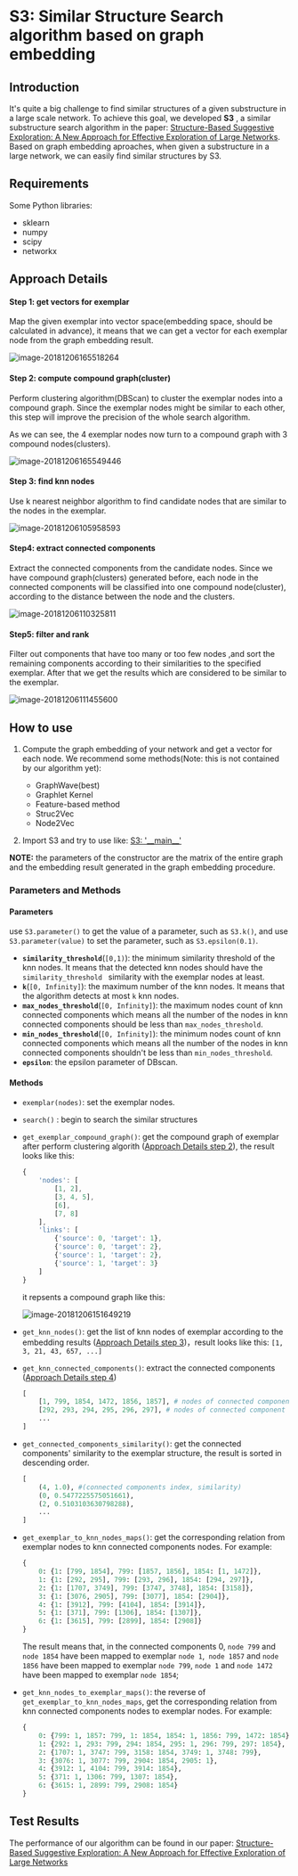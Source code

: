 # S3: Similar Structure Search algorithm based on graph embedding

## Introduction

It's quite a big challenge to find similar structures of a given substructure in a large scale network. To achieve this goal, we developed **S3** , a similar substructure search algorithm in the paper: [Structure-Based Suggestive Exploration: A New Approach for Effective Exploration of Large Networks](https://ieeexplore.ieee.org/abstract/document/8440813). Based on graph embedding aproaches, when given a substructure in a large network, we can easily find similar structures by S3.

## Requirements

Some Python libraries:

- sklearn
- numpy
- scipy
- networkx

## Approach Details

#### Step 1: get vectors for  exemplar

Map the given exemplar into vector space(embedding space, should be calculated in advance), it means that we can get a vector for each exemplar node from the graph embedding result. 

![image-20181206165518264](http://jackie-image.oss-cn-hangzhou.aliyuncs.com/image-20181206165518264.png)

#### Step 2: compute compound graph(cluster)

Perform clustering algorithm(DBScan) to cluster the exemplar nodes into a compound graph. Since the exemplar nodes might be similar to each other, this step will improve the precision of the whole search algorithm.

As we can see, the 4 exemplar nodes now turn to a compound graph with 3 compound nodes(clusters).

![image-20181206165549446](http://jackie-image.oss-cn-hangzhou.aliyuncs.com/image-20181206165549446.png)

#### Step 3: find knn nodes

Use k nearest neighbor algorithm to find candidate nodes that are similar to the nodes in the exemplar.

![image-20181206105958593](http://jackie-image.oss-cn-hangzhou.aliyuncs.com/image-20181206105958593.png)

#### Step4: extract connected components

Extract the connected components from the candidate nodes. Since we have compound graph(clusters) generated before, each node in the connected components will be classified into one compound node(cluster), according to the distance between the node and the clusters.

![image-20181206110325811](http://jackie-image.oss-cn-hangzhou.aliyuncs.com/image-20181206110325811.png)

#### Step5: filter and rank

Filter out components that have too many or too few nodes ,and sort the remaining components according to their similarities to the specified exemplar. After that we get the results which are considered to be similar to the exemplar.

![image-20181206111455600](http://jackie-image.oss-cn-hangzhou.aliyuncs.com/image-20181206111455600.png)



## How to use

1. Compute the graph embedding of your network and get a vector for each node. We recommend some methods(Note: this is not contained by our algorithm yet):

   - GraphWave(best)
   - Graphlet Kernel
   - Feature-based method
   - Struc2Vec
   - Node2Vec
2. Import S3 and try to use like: [S3: '\_\_main\_\_'](https://github.com/ZJUVAG/S3/blob/861e5f74eddedd7422a44324ad9b786511ecd4ed/S3.py#L418)



**NOTE:** the parameters of the constructor are the matrix of the entire graph and the embedding result generated in the graph embedding procedure.




### Parameters and Methods

#### Parameters

use `S3.parameter()` to get the value of a parameter, such as `S3.k()`, and use `S3.parameter(value)` to set the parameter, such as `S3.epsilon(0.1)`.

- **`similarity_threshold`**(`[0,1)`): the minimum similarity threshold of the knn nodes. It means that the detected knn nodes should have the `similarity_threshold ` similarity with the exemplar nodes  at least.
- **`k`**(`[0, Infinity]`):  the maximum number of the knn nodes. It means that the algorithm detects at most `k` knn nodes.
- **`max_nodes_threshold`**(`[0, Infinity]`): the maximum nodes count of knn connected components which means all the number of the nodes in knn connected components should be less than `max_nodes_threshold`.
- **`min_nodes_threshold`**(`[0, Infinity]`): the minimum nodes count of knn connected components which means all the number of the nodes in knn connected components shouldn't be less than `min_nodes_threshold`.
- **`epsilon`**: the epsilon parameter of DBscan.



#### Methods

- `exemplar(nodes)`: set the exemplar nodes.

- `search()` : begin to search the similar structures

- `get_exemplar_compound_graph()`: get the compound graph of exemplar after perform clustering algorith ([Approach Details step 2](https://github.com/ZJUVAG/S3#step-2-compute-compound-graphcluster)), the result looks like this: 

  ```javascript
  {
      'nodes': [
          [1, 2],
          [3, 4, 5],
          [6],
          [7, 8]
      ],
      'links': [
          {'source': 0, 'target': 1},
          {'source': 0, 'target': 2},
          {'source': 1, 'target': 2},
          {'source': 1, 'target': 3}
      ]
  }
  ```

  it repsents a compound graph like this:

  ![image-20181206151649219](http://jackie-image.oss-cn-hangzhou.aliyuncs.com/image-20181206151649219.png)

- `get_knn_nodes()`: get the list of knn nodes of exemplar according to the embedding results ([Approach Details step 3](https://github.com/ZJUVAG/S3#step-3-find-knn-nodes))，result looks like this:  `[1, 3, 21, 43, 657, ...]`

- `get_knn_connected_components()`: extract the connected components ([Approach Details step 4](https://github.com/ZJUVAG/S3#step4-extract-connected-components))

  ```python
  [
      [1, 799, 1854, 1472, 1856, 1857], # nodes of connected component 0
      [292, 293, 294, 295, 296, 297], # nodes of connected component 1
      ...
  ]
  ```

- `get_connected_components_similarity()`: get the connected components' similarity to the exemplar structure, the result is sorted in descending order.

    ```python
    [
        (4, 1.0), #(connected components index, similarity)
        (0, 0.5477225575051661),
        (2, 0.5103103630798288),
        ...
    ]
    ```

- `get_exemplar_to_knn_nodes_maps()`: get the corresponding relation from exemplar nodes to knn connected components nodes. For example:

    ```python
    {
        0: {1: [799, 1854], 799: [1857, 1856], 1854: [1, 1472]},
        1: {1: [292, 295], 799: [293, 296], 1854: [294, 297]},
        2: {1: [1707, 3749], 799: [3747, 3748], 1854: [3158]},
        3: {1: [3076, 2905], 799: [3077], 1854: [2904]},
        4: {1: [3912], 799: [4104], 1854: [3914]},
        5: {1: [371], 799: [1306], 1854: [1307]},
        6: {1: [3615], 799: [2899], 1854: [2908]}
    }
    ```

    The result means that, in the connected components 0, `node 799` and `node 1854` have been mapped to exemplar `node 1`,` node 1857` and `node 1856` have been mapped to exemplar `node 799`, `node 1` and `node 1472` have been mapped to exemplar `node 1854`;

- `get_knn_nodes_to_exemplar_maps()`: the reverse of `get_exemplar_to_knn_nodes_maps`, get the corresponding relation from knn connected components nodes to exemplar nodes. For example:

    ```python
    {
        0: {799: 1, 1857: 799, 1: 1854, 1854: 1, 1856: 799, 1472: 1854},
        1: {292: 1, 293: 799, 294: 1854, 295: 1, 296: 799, 297: 1854},
        2: {1707: 1, 3747: 799, 3158: 1854, 3749: 1, 3748: 799},
        3: {3076: 1, 3077: 799, 2904: 1854, 2905: 1},
        4: {3912: 1, 4104: 799, 3914: 1854},
        5: {371: 1, 1306: 799, 1307: 1854},
        6: {3615: 1, 2899: 799, 2908: 1854}
    }
    ```

## Test Results

The performance of our algorithm can be found in our paper: [Structure-Based Suggestive Exploration: A New Approach for Effective Exploration of Large Networks](https://ieeexplore.ieee.org/abstract/document/8440813)